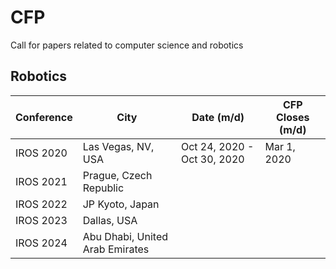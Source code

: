# CFP
Call for papers related to computer science and robotics

## Robotics

Conference                | City                   | Date (m/d)                              | CFP Closes (m/d)
------------------------- | ---------------------- | -------------                           | -------------
IROS 2020                 | Las Vegas, NV, USA     | Oct 24, 2020 - Oct 30, 2020             | Mar 1, 2020
IROS 2021                 | Prague, Czech Republic | 
IROS 2022                 | JP Kyoto, Japan           |
IROS 2023                 | Dallas, USA            |
IROS 2024                 | Abu Dhabi, United Arab Emirates |

